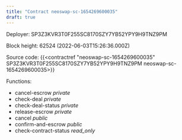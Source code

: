 ```yaml
---
title: "Contract neoswap-sc-1654269600035"
draft: true
---
```

Deployer: SP3Z3KVR3T0F255SC8170SZY7YB52YPY9H9TNZ9PM


 



Block height: 62524 (2022-06-03T15:26:36.000Z)

Source code: {{<contractref "neoswap-sc-1654269600035" SP3Z3KVR3T0F255SC8170SZY7YB52YPY9H9TNZ9PM neoswap-sc-1654269600035>}}

Functions:

* cancel-escrow _private_
* check-deal _private_
* check-deal-status _private_
* release-escrow _private_
* cancel _public_
* confirm-and-escrow _public_
* check-contract-status _read_only_
